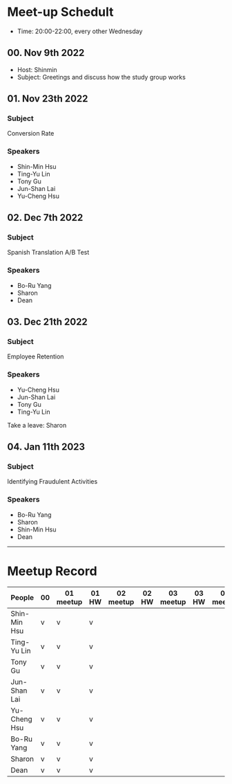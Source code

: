 # Meet-up Schedult

- Time: 20:00-22:00, every other Wednesday 

## 00. Nov 9th 2022

- Host: Shinmin
- Subject: Greetings and discuss how the study group works

## 01. Nov 23th 2022

### Subject
Conversion Rate

### Speakers
- Shin-Min Hsu
- Ting-Yu Lin
- Tony Gu
- Jun-Shan Lai
- Yu-Cheng Hsu

## 02. Dec 7th 2022

### Subject
Spanish Translation A/B Test

### Speakers
- Bo-Ru Yang
- Sharon
- Dean

## 03. Dec 21th 2022

### Subject
Employee Retention

### Speakers
- Yu-Cheng Hsu
- Jun-Shan Lai
- Tony Gu
- Ting-Yu Lin

Take a leave: Sharon

## 04. Jan 11th 2023

### Subject
Identifying Fraudulent Activities

### Speakers
- Bo-Ru Yang
- Sharon
- Shin-Min Hsu
- Dean

---

# Meetup Record

| People | 00 | 01 meetup | 01 HW | 02 meetup | 02 HW | 03 meetup | 03 HW | 04 meetup | 04 HW | 05 meetup | 05 HW |  
|--|--|--|--|--|--|--|--|--|--|--|--|
| Shin-Min Hsu | v | v | v | 
| Ting-Yu Lin | v | v | v | 
| Tony Gu | v | v | v | 
| Jun-Shan Lai | v | v | v | 
| Yu-Cheng Hsu | v | v | v | 
| Bo-Ru Yang | v | v | v | 
| Sharon | v | v | v | 
| Dean | v | v | v |

